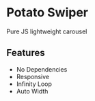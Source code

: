 # Potato Swiper
Pure JS lightweight carousel
## Features
* No Dependencies
* Responsive
* Infinity Loop
* Auto Width
